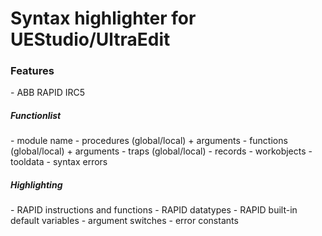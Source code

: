 <h1>Syntax highlighter for UEStudio/UltraEdit</h1>

<h3>Features</h3>
- ABB RAPID IRC5

<h5>Functionlist</h5>
- module name
- procedures (global/local) + arguments
- functions (global/local) + arguments
- traps (global/local)
- records
- workobjects
- tooldata
- syntax errors

<h5>Highlighting</h5>
- RAPID instructions and functions
- RAPID datatypes
- RAPID built-in default variables
- argument switches
- error constants

